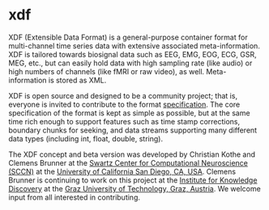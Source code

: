 # xdf
XDF (Extensible Data Format) is a general-purpose container format for multi-channel time series data with extensive associated meta-information. XDF is tailored towards biosignal data such as EEG, EMG, EOG, ECG, GSR, MEG, etc., but can easily hold data with high sampling rate (like audio) or high numbers of channels (like fMRI or raw video), as well. Meta-information is stored as XML.

XDF is open source and designed to be a community project; that is, everyone is invited to contribute to the format [specification](https://code.google.com/p/xdf/wiki/Specifications). The core specification of the format is kept as simple as possible, but at the same time rich enough to support features such as time stamp corrections, boundary chunks for seeking, and data streams supporting many different data types (including int, float, double, string).

The XDF concept and beta version was developed by Christian Kothe and Clemens Brunner at the [Swartz Center for Computational Neuroscience (SCCN)](http://sccn.ucsd.edu/) at the [University of California San Diego, CA, USA](http://www.ucsd.edu/). Clemens Brunner is continuing to work on this project at the [Institute for Knowledge Discovery](http://bci.tugraz.at/) at the [Graz University of Technology, Graz, Austria](http://www.tugraz.at/). We welcome input from all interested in contributing. 
